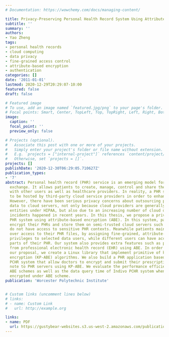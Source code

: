 ```yaml
---
# Documentation: https://wowchemy.com/docs/managing-content/

title: Privacy-Preserving Personal Health Record System Using Attribute-Based Encryption
subtitle: ''
summary: ''
authors:
- Yao Zheng
tags:
- personal health records
- cloud computing
- data privacy
- fine-grained access control
- attribute-based encryption
- authentication
categories: []
date: '2011-01-01'
lastmod: 2020-12-29T20:29:07-10:00
featured: false
draft: false

# Featured image
# To use, add an image named `featured.jpg/png` to your page's folder.
# Focal points: Smart, Center, TopLeft, Top, TopRight, Left, Right, BottomLeft, Bottom, BottomRight.
image:
  caption: ''
  focal_point: ''
  preview_only: false

# Projects (optional).
#   Associate this post with one or more of your projects.
#   Simply enter your project's folder or file name without extension.
#   E.g. `projects = ["internal-project"]` references `content/project/deep-learning/index.md`.
#   Otherwise, set `projects = []`.
projects: []
publishDate: '2020-12-30T06:29:05.710627Z'
publication_types:
- '7'
abstract: Personal health record (PHR) service is an emerging model for health information
  exchange. It allows patients to create, manage, control and share their health information
  with other users as well as healthcare providers. In reality, a PHR service is likely
  to be hosted by third-party cloud service providers in order to enhance its interoperability.
  However, there have been serious privacy concerns about outsourcing patients' PHR
  data to cloud servers, not only because cloud providers are generally not covered
  entities under HIPAA, but also due to an increasing number of cloud data breach
  incidents happened in recent years. In this thesis, we propose a privacy-preserving
  PHR system using attribute-based encryption (ABE). In this system, patients can
  encrypt their PHRs and store them on semi-trusted cloud servers such that servers
  do not have access to sensitive PHR contexts. Meanwhile patients maintain full control
  over access to their PHR files, by assigning fine-grained, attribute-based access
  privileges to selected data users, while different users can have access to different
  parts of their PHR. Our system also provides extra features such as populating PHR
  from professional electronic health record (EHR) using ABE. In order to evaluate
  our proposal, we create a Linux library that implement primitive of key-policy attribute-based
  encryption (KP-ABE) algorithms. We also build a PHR application based on Indivo
  PCHR system that allow doctors to encrypt and submit their prescription and diagnostic
  note to PHR servers using KP-ABE. We evaluate the performance efficiency of different
  ABE schemes as well as the data query time of Indivo PCHR system when PHR data are
  encrypted under ABE scheme.
publication: 'Worcester Polytechnic Institute'


# Custom links (uncomment lines below)
# links:
# - name: Custom Link
#   url: http://example.org

links:
- name: PDF
  url: https://gustybear-websites.s3.us-west-2.amazonaws.com/publication-zheng-privacy-preserving-personal-health-2011/Zheng+-+2011+-+Privacy-Preserving+Personal+Health+Record+System+U.pdf
---
```

